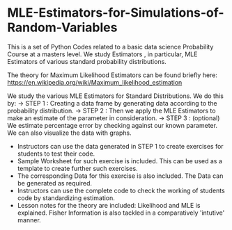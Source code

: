 # MLE-Estimators-for-Simulations-of-Random-Variables
This is a set of Python Codes related to a basic data science Probability Course at a masters level. We study Estimators , in particular, MLE Estimators of various standard probability distributions.

The theory for Maximum Likelihood Estimators can be found briefly here: https://en.wikipedia.org/wiki/Maximum_likelihood_estimation

We study the various MLE Estimators for Standard Distributions. 
We do this by:
 -> STEP 1 : Creating a data frame by generating data according to the probability distribution. 
 -> STEP 2 : Then we apply the MLE Estimators to make an estimate of the parameter in consideration.
 -> STEP 3 : (optional) We estimate percentage error by checking against our known parameter. We can also visualize the data with graphs.

* Instructors can use the data generated in STEP 1 to create exercises for students to test their code. 
* Sample Worksheet for such exercise is included. This can be used as a template to create further such exercises.
* The corresponding Data for this exercise is also included. The Data can be generated as required.
* Instructors can use the complete code to check the working of students code by standardizing estimation.
* Lesson notes for the theory are included: Likelihood and MLE is explained. Fisher Information is also tackled in a comparatively 'intutive' manner.
